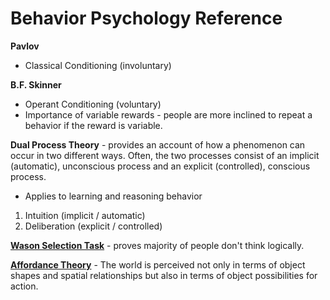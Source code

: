 # Behavior Psychology Reference

**Pavlov**
- Classical Conditioning (involuntary)

**B.F. Skinner**
- Operant Conditioning (voluntary)
- Importance of variable rewards - people are more inclined to repeat a behavior if the reward is variable.

**Dual Process Theory** - provides an account of how a phenomenon can occur in two different ways. Often, the two processes consist of an implicit (automatic), unconscious process and an explicit (controlled), conscious process.
- Applies to learning and reasoning behavior
1. Intuition (implicit / automatic)
2. Deliberation (explicit / controlled)

**[Wason Selection Task](https://en.wikipedia.org/wiki/Wason_selection_task)** - proves majority of people don't think logically.

**[Affordance Theory](https://www.learning-theories.com/affordance-theory-gibson.html)** - The world is perceived not only in terms of object shapes and spatial relationships but also in terms of object possibilities for action. 


